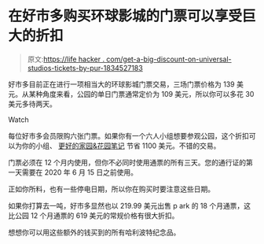 # 在好市多购买环球影城的门票可以享受巨大的折扣

> 原文:[https://life hacker . com/get-a-big-discount-on-universal-studios-tickets-by-pur-1834527183](https://lifehacker.com/get-a-huge-discount-on-universal-studios-tickets-by-pur-1834527183)

好市多目前正在进行一项相当大的环球影城门票交易，三场门票价格为 139 美元。从某种角度来看，公园的单日门票通常定价为 109 美元，所以你可以多花 30 美元多待两天。

Watch

每位好市多会员限购六张门票。如果你有一个六人小组想要参观公园，这个折扣可以为你的小组、 [更好的家园&花园笔记](https://www.bhg.com/news/costco-is-selling-insanely-cheap-tickets-to-universal-studios/) 节省 1100 美元。不错的交易。

门票必须在 12 个月内使用，但你不必同时使用通票的所有三天。您的通行证的第一天需要在 2020 年 6 月 15 日之前使用。

正如你所料，也有一些停电日期，所以你在购买时要注意这些日期。

如果你打算去一吨，好市多显然也以 219.99 美元出售 p ark 的 18 个月通票，这比公园 12 个月通票的 619 美元的常规价格有很大折扣。

想想你可以用这些额外的钱买到的所有哈利波特纪念品。